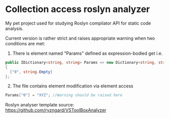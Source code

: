 # Collection access roslyn analyzer
My pet project used for studying Roslyn compilator API for static code analysis.

Current version is rather strict and raises appropriate warning when two conditions are met: 
1. There is element named "Params" defined as expression-bodied get
i.e.
```cs
public IDictionary<string, string> Params => new Dictionary<string, string()
{
  {"0", string.Empty}
};
```

2. The file contains element modification via element access
```cs
Params["0"] = "XYZ"; //Warning should be raised here
```


Roslyn analyser template source: https://github.com/ryzngard/VSToolBoxAnalyzer
